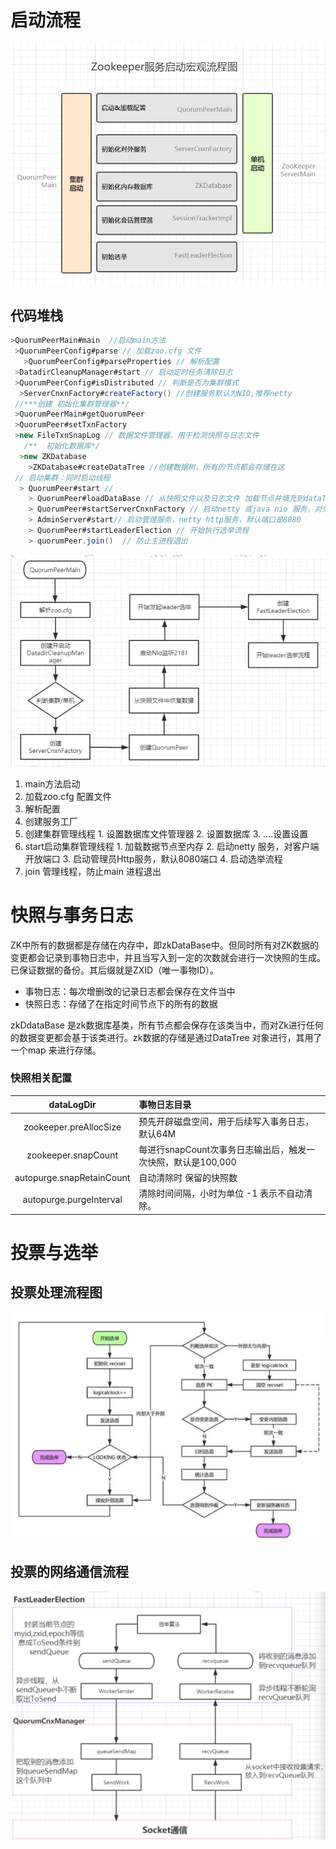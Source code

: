 # 启动流程

![图片](jMRsPEAEi4EeYUO4.png!thumbnail)

## 代码堆栈

```java
>QuorumPeerMain#main  //启动main方法
 >QuorumPeerConfig#parse // 加载zoo.cfg 文件
   >QuorumPeerConfig#parseProperties // 解析配置
 >DatadirCleanupManager#start // 启动定时任务清除日志
 >QuorumPeerConfig#isDistributed // 判断是否为集群模式
  >ServerCnxnFactory#createFactory() //创建服务默认为NIO,推荐netty
 //***创建 初始化集群管理器**/
 >QuorumPeerMain#getQuorumPeer
 >QuorumPeer#setTxnFactory 
 >new FileTxnSnapLog // 数据文件管理器，用于检测快照与日志文件
   /**  初始化数据库*/
  >new ZKDatabase 
    >ZKDatabase#createDataTree //创建数据树，所有的节点都会存储在这
 // 启动集群：同时启动线程
  > QuorumPeer#start // 
    > QuorumPeer#loadDataBase // 从快照文件以及日志文件 加载节点并填充到dataTree中去
    > QuorumPeer#startServerCnxnFactory // 启动netty 或java nio 服务，对外开放2181 端口
    > AdminServer#start// 启动管理服务，netty http服务，默认端口是8080
    > QuorumPeer#startLeaderElection // 开始执行选举流程
    > quorumPeer.join()  // 防止主进程退出 
```

![zk1](zk1.png)

1.   main方法启动
  2.   加载zoo.cfg  配置文件
  3.   解析配置
  4.   创建服务工厂
  5.   创建集群管理线程
           1. 设置数据库文件管理器
                  2. 设置数据库
                         3. ....设置设置
  6.   start启动集群管理线程
           1. 加载数据节点至内存
                  2. 启动netty 服务，对客户端开放端口
                         3. 启动管理员Http服务，默认8080端口
                                4. 启动选举流程
  7.   join 管理线程，防止main 进程退出

# 快照与事务日志

ZK中所有的数据都是存储在内存中，即zkDataBase中。但同时所有对ZK数据的变更都会记录到事物日志中，并且当写入到一定的次数就会进行一次快照的生成。已保证数据的备份。其后缀就是ZXID（唯一事物ID）。

* 事物日志：每次增删改的记录日志都会保存在文件当中
* 快照日志：存储了在指定时间节点下的所有的数据

zkDdataBase 是zk数据库基类，所有节点都会保存在该类当中，而对Zk进行任何的数据变更都会基于该类进行。zk数据的存储是通过DataTree 对象进行，其用了一个map 来进行存储。

### 快照相关配置

|        dataLogDir         | 事物日志目录                                                 |
| :-----------------------: | :----------------------------------------------------------- |
|  zookeeper.preAllocSize   | 预先开辟磁盘空间，用于后续写入事务日志，默认64M              |
|    zookeeper.snapCount    | 每进行snapCount次事务日志输出后，触发一次快照，默认是100,000 |
| autopurge.snapRetainCount | 自动清除时 保留的快照数                                      |
|  autopurge.purgeInterval  | 清除时间间隔，小时为单位 -1 表示不自动清除。                 |

# 投票与选举

## 投票处理流程图

![zk3](zk3.png)

## 投票的网络通信流程

![zk4](zk4.png)





